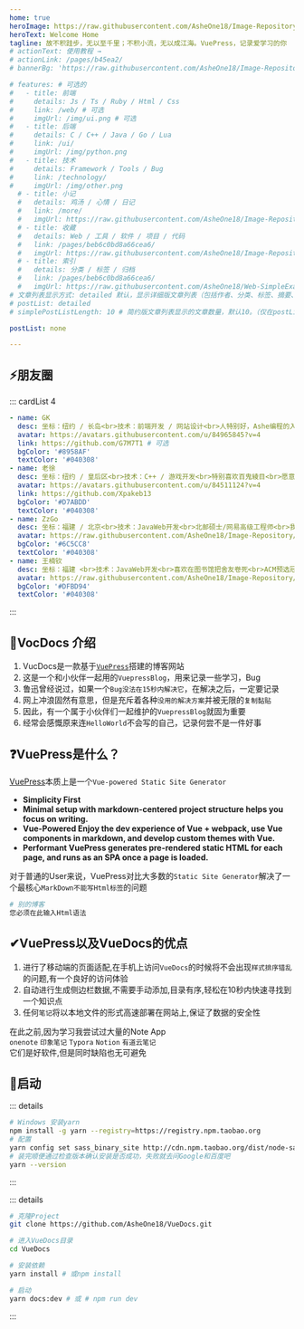 ```yaml
---
home: true
heroImage: https://raw.githubusercontent.com/AsheOne18/Image-Repository/main/Image/hero.png
heroText: Welcome Home
tagline: 故不积跬步，无以至千里；不积小流，无以成江海。VuePress，记录爱学习的你
# actionText: 使用教程 →
# actionLink: /pages/b45ea2/
# bannerBg: 'https://raw.githubusercontent.com/AsheOne18/Image-Repository/main/Image/bg02.jpg' # auto => 网格纹背景(有bodyBgImg时无背景)，默认 | none => 无 | '大图地址' | background: 自定义背景样式     

# features: # 可选的
#   - title: 前端
#     details: Js / Ts / Ruby / Html / Css
#     link: /web/ # 可选
#     imgUrl: /img/ui.png # 可选
#   - title: 后端
#     details: C / C++ / Java / Go / Lua
#     link: /ui/
#     imgUrl: /img/python.png
#   - title: 技术
#     details: Framework / Tools / Bug
#     link: /technology/
#     imgUrl: /img/other.png
  # - title: 小记
  #   details: 鸡汤 / 心情 / 日记
  #   link: /more/
  #   imgUrl: https://raw.githubusercontent.com/AsheOne18/Image-Repository/main/Image/qin.png
  # - title: 收藏
  #   details: Web / 工具 / 软件 / 项目 / 代码
  #   link: /pages/beb6c0bd8a66cea6/
  #   imgUrl: https://raw.githubusercontent.com/AsheOne18/Image-Repository/main/Image/ZzGo.png
  # - title: 索引
  #   details: 分类 / 标签 / 归档
  #   link: /pages/beb6c0bd8a66cea6/
  #   imgUrl: https://raw.githubusercontent.com/AsheOne18/Web-SimpleExample-MusicPlayer/main/img/11.jpg
# 文章列表显示方式: detailed 默认，显示详细版文章列表（包括作者、分类、标签、摘要、分页等）| simple => 显示简约版文章列表（仅标题和日期）| none 不显示文章列表
# postList: detailed
# simplePostListLength: 10 # 简约版文章列表显示的文章数量，默认10。（仅在postList设置为simple时生效）

postList: none

---
```

## ⚡朋友圈
::: cardList 4
```yaml
- name: GK
  desc: 坐标：纽约 / 长岛<br>技术：前端开发 / 网站设计<br>人特别好，Ashe编程的入门导师<br>全地球上最帅的页面仔
  avatar: https://avatars.githubusercontent.com/u/84965845?v=4 
  link: https://github.com/G7M7T1 # 可选
  bgColor: '#8958AF' 
  textColor: '#040308' 
- name: 老徐
  desc: 坐标：纽约 / 皇后区<br>技术：C++ / 游戏开发<br>特别喜欢百鬼綾目<br>愿意为了她花300美金买一个枕套
  avatar: https://avatars.githubusercontent.com/u/84511124?v=4 
  link: https://github.com/Xpakeb13 
  bgColor: '#D7ABDD' 
  textColor: '#040308' 
- name: ZzGo
  desc: 坐标：福建 / 北京<br>技术：JavaWeb开发<br>北邮硕士/网易高级工程师<br>我的亲表哥，工作是教我Debug
  avatar: https://raw.githubusercontent.com/AsheOne18/Image-Repository/main/Image/ZzGo.png
  bgColor: '#6C5CC8' 
  textColor: '#040308' 
- name: 王楠钦
  desc: 坐标：福建 <br>技术：JavaWeb开发<br>喜欢在图书馆把舍友卷死<br>ACM预选冠军<br>初中同学，好久不见
  avatar: https://raw.githubusercontent.com/AsheOne18/Image-Repository/main/Image/qin.png
  bgColor: '#DFBD94' 
  textColor: '#040308' 
```
:::

## 🚀VocDocs 介绍
1. VucDocs是一款基于[`VuePress`](https://vuepress.vuejs.org/)搭建的博客网站
2. 这是一个和小伙伴一起用的`VuepressBlog`，用来记录一些学习，Bug
3. 鲁迅曾经说过，如果一个`Bug没法在15秒内解决它`，在解决之后，一定要记录
4. 网上冲浪固然有意思，但是充斥着各种`没用的解决方案`并被无限的`复制黏贴`
5. 因此，有一个属于小伙伴们一起维护的`VuepressBlog`就固为重要
6. 经常会感慨原来连`HelloWorld`不会写的自己，记录何尝不是一件好事
## ❓VuePress是什么？
[VuePress](https://vuepress.vuejs.org/)本质上是一个`Vue-powered Static Site Generator`

- **Simplicity First**
- **Minimal setup with markdown-centered project structure helps you focus on writing.**
- **Vue-Powered
Enjoy the dev experience of Vue + webpack, use Vue components in markdown, and develop custom themes with Vue.**
- **Performant
VuePress generates pre-rendered static HTML for each page, and runs as an SPA once a page is loaded.**

对于普通的User来说，VuePress对比大多数的`Static Site Generator`解决了一个最核心`MarkDown不能写Html标签`的问题
```Bash
# 别的博客
您必须在此输入Html语法
```
## ✔VuePress以及VueDocs的优点
1. 进行了移动端的页面适配,在手机上访问`VueDocs`的时候将不会出现`样式排序错乱`的问题,有一个良好的访问体验
2. 自动进行生成侧边栏数据,不需要手动添加,目录有序,轻松在10秒内快速寻找到一个知识点
3. 任何`笔记`将以本地文件的形式高速部署在网站上,保证了数据的安全性
  
在此之前,因为学习我尝试过大量的Note App<br>
`onenote` `印象笔记` `Typora` `Notion` `有道云笔记`<br>
它们是好软件,但是同时缺陷也无可避免

## 🎉启动

::: details
```bash
# Windows 安装yarn
npm install -g yarn --registry=https://registry.npm.taobao.org
# 配置
yarn config set sass_binary_site http://cdn.npm.taobao.org/dist/node-sass -g
# 装完顺便通过检查版本确认安装是否成功，失败就去问Google和百度吧
yarn --version
```
:::


::: details
```bash
# 克隆Project
git clone https://github.com/AsheOne18/VueDocs.git

# 进入VueDocs目录
cd VueDocs

# 安装依赖
yarn install # 或npm install 

# 启动
yarn docs:dev # 或 # npm run dev
```
:::